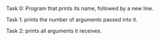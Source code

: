 Task 0: Program that prints its name, followed by a new line.


Task 1: prints the number of arguments passed into it.

Task 2: prints all arguments it receives.
